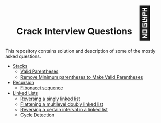 <h1 align="center">
    Crack Interview Questions  <span style='font-size:100px;'>&#128170;</span>
</h1>
<p>This repository contains solution and description of 
some of the mostly asked questions.</p>

<ul>
    <li>
        <a href="./stacks">Stacks</a>
        <ul>
            <li><a href="./stacks#valid_parentheses">Valid Parentheses</a></li>
            <li><a href="./stacks#making_valid_parentheses">Remove Minimum parentheses to Make Valid Parentheses</a></li>            
        </ul>
    </li>
    <li>
        <a href="./recursion">Recursion</a>
        <ul>
            <li><a href="./recursion">Fibonacci sequence</a></li>
        </ul>
    </li>
    <li>
        <a href="./linked_lists">Linked Lists</a>
        <ul>
            <li><a href="./linked_lists#reversing_linked_list">Reversing a singly linked list</a></li>
            <li><a href="./linked_lists#flattening_multilevel">Flattening a multilevel doubly linked list</a></li>
            <li><a href="./linked_lists#reversing_level">Reversing a certain interval in a linked list</a></li>
            <li><a href="./linked_lists#cycle_detection">Cycle Detection</a></li>
        </ul>
    </li>
</ul>
